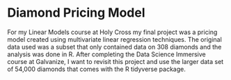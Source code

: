# Diamond Pricing Model

For my Linear Models course at Holy Cross my final project was a pricing model
created using multivariate linear regression techniques. The original data used
was a subset that only contained data on 308 diamonds and the analysis was
done in R. After completing the Data Science Immersive course at Galvanize, I 
want to revisit this project and use the larger data set of 54,000 diamonds
that comes with the R tidyverse package.

